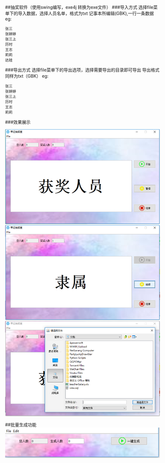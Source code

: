 ##抽奖软件（使用swing编写，exe4j 转换为exe文件）
###导入方式
选择file菜单下的导入数据，选择人员名单，格式为txt 记事本所编辑(GBK),一行一条数据
eg:
```text
张三
张婷婷
张三上
历时
王志
莉莉
达娃
```
###导出方式
选择file菜单下的导出选项，选择需要导出的目录即可导出
导出格式同样为txt（GBK）
eg:
```text
张三
张婷婷
张三上
历时
王志
莉莉
```
###效果展示

![Alt text](./index.png)
![Alt text](./start.png)
![Alt text](./import.png)

##批量生成功能
![Alt text](./index2.png)